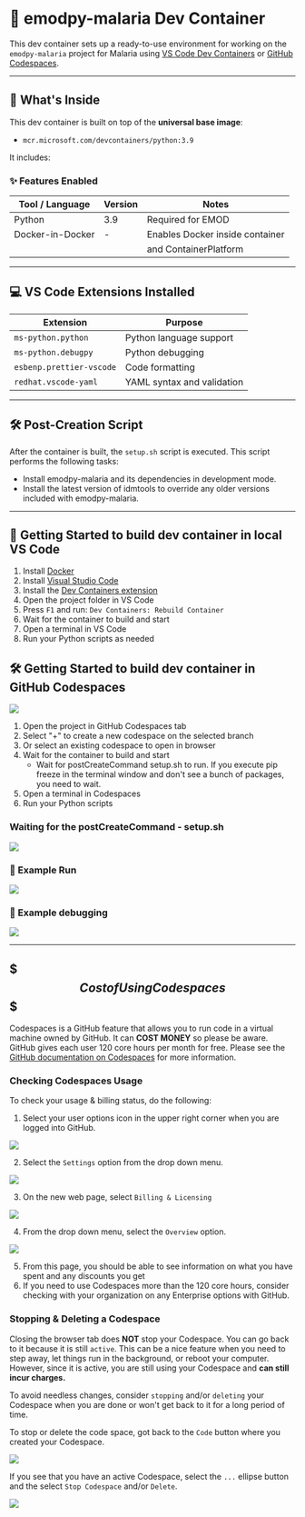 # 🧪 emodpy-malaria Dev Container

This dev container sets up a ready-to-use environment for working on the `emodpy-malaria` project for Malaria using
[VS Code Dev Containers](https://code.visualstudio.com/docs/devcontainers/containers) or
[GitHub Codespaces](https://docs.github.com/en/codespaces/overview).

---

## 🐳 What's Inside

This dev container is built on top of the **universal base image**:

- `mcr.microsoft.com/devcontainers/python:3.9`

It includes:

### ✨ Features Enabled

| Tool / Language  | Version       | Notes                            |
|------------------|---------------|----------------------------------|
| Python           | 3.9           | Required for EMOD                |
| Docker-in-Docker | -             | Enables Docker inside container  |
|                  |               | and ContainerPlatform            |

---

## 💻 VS Code Extensions Installed

| Extension                  | Purpose                       |
|----------------------------|-------------------------------|
| `ms-python.python`         | Python language support       |
| `ms-python.debugpy`        | Python debugging              |
| `esbenp.prettier-vscode`   | Code formatting               |
| `redhat.vscode-yaml`       | YAML syntax and validation    |

---

## 🛠️ Post-Creation Script

After the container is built, the `setup.sh` script is executed. This script performs the following tasks:
 - Install emodpy-malaria and its dependencies in development mode.
 - Install the latest version of idmtools to override any older versions included with emodpy-malaria.

---

## 🚀 Getting Started to build dev container in local VS Code

1. Install [Docker](https://www.docker.com/products/docker-desktop)
2. Install [Visual Studio Code](https://code.visualstudio.com/)
3. Install the [Dev Containers extension](https://marketplace.visualstudio.com/items?itemName=ms-vscode-remote.remote-containers)
4. Open the project folder in VS Code
5. Press `F1` and run: `Dev Containers: Rebuild Container`
6. Wait for the container to build and start
7. Open a terminal in VS Code
8. Run your Python scripts as needed

## 🛠️ Getting Started to build dev container in GitHub Codespaces
![](assets/codespace.PNG)
1. Open the project in GitHub Codespaces tab
2. Select "+" to create a new codespace on the selected branch
3. Or select an existing codespace to open in browser
4. Wait for the container to build and start
    - Wait for postCreateCommand setup.sh to run.  If you execute pip freeze in the terminal window and don't see a bunch of packages, you need to wait.
5. Open a terminal in Codespaces
6. Run your Python scripts

### Waiting for the postCreateCommand - setup.sh
![](assets/running_postCreateCommand_setup_sh.png)

### 🧪 Example Run 
![](assets/example_run.PNG)

### 🧪 Example debugging
![](assets/example_debug.PNG)

---

## $$$ Cost of Using Codespaces $$$
Codespaces is a GitHub feature that allows you to run code in a virtual machine owned by GitHub.  It can **COST MONEY** so please be aware.
GitHub gives each user 120 core hours per month for free.  Please see the
[GitHub documentation on Codespaces](https://docs.github.com/en/billing/managing-billing-for-your-products/managing-billing-for-github-codespaces/about-billing-for-github-codespaces)
for more information.

### Checking Codespaces Usage
To check your usage & billing status, do the following:

1. Select your user options icon in the upper right corner when you are logged into GitHub.

![](assets/select_user_options.png)

2. Select the `Settings` option from the drop down menu.

![](assets/select_settings.png)

3. On the new web page, select `Billing & Licensing`

![](assets/select_billing_and_licensing.png)

4. From the drop down menu, select the `Overview` option.

![](assets/select_overview_and_see_usage.png)

5. From this page, you should be able to see information on what you have spent and any discounts you get
6. If you need to use Codespaces more than the 120 core hours, consider checking with your organization on any Enterprise options with GitHub.

### Stopping & Deleting a Codespace
Closing the browser tab does **NOT** stop your Codespace.  You can go back to it because it is still `active`.
This can be a nice feature when you need to step away, let things run in the background, or reboot your computer.
However, since it is active, you are still using your Codespace and **can still incur charges.**

To avoid needless changes, consider `stopping` and/or `deleting` your Codespace when you are done or won't get back to it
for a long period of time.

To stop or delete the code space, got back to the `Code` button where you created your Codespace.

![](assets/codespace_active.png)

If you see that you have an active Codespace, select the `...` ellipse button and the select `Stop Codespace` and/or `Delete`.

![](assets/codespace_stop_delete.png)